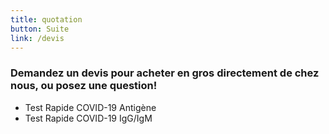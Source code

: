 ```yaml
---
title: quotation
button: Suite
link: /devis
---
```

### Demandez un devis pour acheter en gros directement de chez nous, ou posez une question!

* Test Rapide COVID-19 Antigène
* Test Rapide COVID-19 IgG/IgM